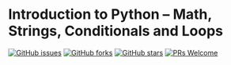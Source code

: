 # Introduction to Python – Math, Strings, Conditionals and Loops
[![GitHub issues](https://img.shields.io/github/issues/Develop-Packt/Introduction-to-Python-Math-Strings-Conditionals-and-Loops.svg)](https://github.com/Develop-Packt/Introduction-to-Python-Math-Strings-Conditionals-and-Loops/issues)
[![GitHub forks](https://img.shields.io/github/forks/Develop-Packt/Introduction-to-Python-Math-Strings-Conditionals-and-Loops.svg)](https://github.com/Develop-Packt/Introduction-to-Python-Math-Strings-Conditionals-and-Loops/network)
[![GitHub stars](https://img.shields.io/github/stars/Develop-Packt/Introduction-to-Python-Math-Strings-Conditionals-and-Loops.svg)](https://github.com/Develop-Packt/Introduction-to-Python-Math-Strings-Conditionals-and-Loops/stargazers)
[![PRs Welcome](https://img.shields.io/badge/PRs-welcome-brightgreen.svg)](https://github.com/Develop-Packt/Introduction-to-Python-Math-Strings-Conditionals-and-Loops/pulls)

